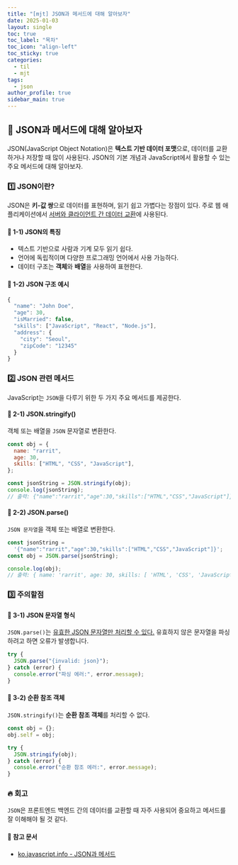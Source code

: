 ```yaml
---
title: "[mjt] JSON과 메서드에 대해 알아보자"
date: 2025-01-03
layout: single
toc: true
toc_label: "목차"
toc_icon: "align-left"
toc_sticky: true
categories:
  - til
  - mjt
tags:
  - json
author_profile: true
sidebar_main: true
---
```


## :ledger: JSON과 메서드에 대해 알아보자

JSON(JavaScript Object Notation)은 **텍스트 기반 데이터 포맷**으로, 데이터를 교환하거나 저장할 때 많이 사용된다. JSON의 기본 개념과 JavaScript에서 활용할 수 있는 주요 메서드에 대해 알아보자.

### :one: JSON이란?

JSON은 **키-값 쌍**으로 데이터를 표현하며, 읽기 쉽고 가볍다는 장점이 있다. 주로 웹 애플리케이션에서 <u>서버와 클라이언트 간 데이터 교환</u>에 사용된다.

#### :pushpin: 1-1) JSON의 특징

- 텍스트 기반으로 사람과 기계 모두 읽기 쉽다.
- 언어에 독립적이며 다양한 프로그래밍 언어에서 사용 가능하다.
- 데이터 구조는 **객체**와 **배열**을 사용하여 표현한다.

#### :pushpin: 1-2) JSON 구조 예시

```javascript
{
  "name": "John Doe",
  "age": 30,
  "isMarried": false,
  "skills": ["JavaScript", "React", "Node.js"],
  "address": {
    "city": "Seoul",
    "zipCode": "12345"
  }
}
```

### :two: JSON 관련 메서드

JavaScript는 `JSON`을 다루기 위한 두 가지 주요 메서드를 제공한다.

#### :pushpin: 2-1) JSON.stringify()

객체 또는 배열을 `JSON` 문자열로 변환한다.

```javascript
const obj = {
  name: "rarrit",
  age: 30,
  skills: ["HTML", "CSS", "JavaScript"],
};

const jsonString = JSON.stringify(obj);
console.log(jsonString);
// 출력: {"name":"rarrit","age":30,"skills":["HTML","CSS","JavaScript"]}
```

#### :pushpin: 2-2) JSON.parse()

`JSON 문자열`을 객체 또는 배열로 변환한다.

```javascript
const jsonString =
  '{"name":"rarrit","age":30,"skills":["HTML","CSS","JavaScript"]}';
const obj = JSON.parse(jsonString);

console.log(obj);
// 출력: { name: 'rarrit', age: 30, skills: [ 'HTML', 'CSS', 'JavaScript' ] }
```

### :three: 주의할점

#### :pushpin: 3-1) JSON 문자열 형식

`JSON.parse()`는 <u>유효한 JSON 문자열만 처리할 수 있다.</u> 유효하지 않은 문자열을 파싱하려고 하면 오류가 발생합니다.

```javascript
try {
  JSON.parse("{invalid: json}");
} catch (error) {
  console.error("파싱 에러:", error.message);
}
```

#### :pushpin: 3-2) 순환 참조 객체

`JSON.stringify()`는 **순환 참조 객체**를 처리할 수 없다.

```javascript
const obj = {};
obj.self = obj;

try {
  JSON.stringify(obj);
} catch (error) {
  console.error("순환 참조 에러:", error.message);
}
```

### :fire: 회고

`JSON`은 프론트엔드 백엔드 간의 데이터를 교환할 때 자주 사용되어 중요하고 메서드를 잘 이해해야 될 것 같다.

#### :pushpin: 참고 문서

- [ko.javascript.info - JSON과 메서드](https://ko.javascript.info/json)
